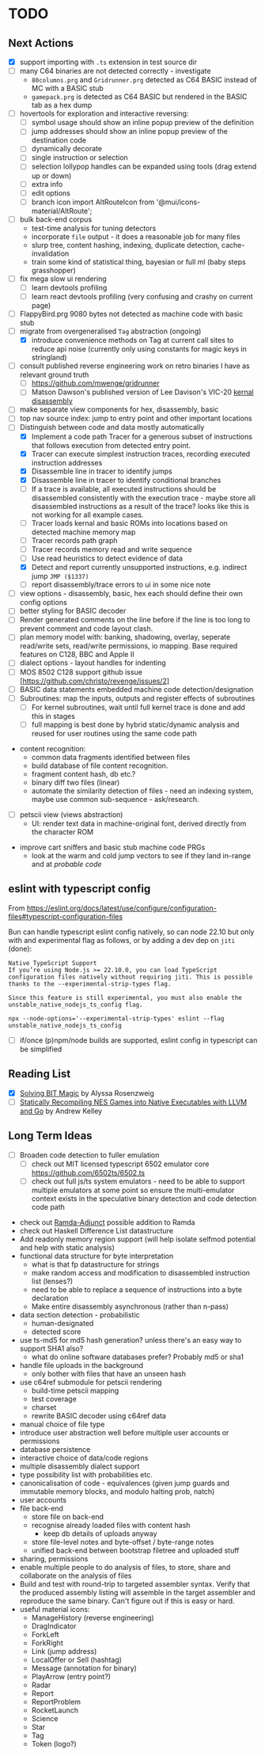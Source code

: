 # TODO

## Next Actions

* [x] support importing with `.ts` extension in test source dir
* [ ] many C64 binaries are not detected correctly - investigate
  * `80columns.prg` and `Gridrunner.prg` detected as C64 BASIC instead of MC with a BASIC stub
  * `gamepack.prg` is detected as C64 BASIC but rendered in the BASIC tab as a hex dump
* [ ] hovertools for exploration and interactive reversing:
  * [ ] symbol usage should show an inline popup preview of the definition
  * [ ] jump addresses should show an inline popup preview of the destination code
  * [ ] dynamically decorate
  * [ ] single instruction or selection
  * [ ] selection lollypop handles can be expanded using tools (drag extend up or down)
  * [ ] extra info
  * [ ] edit options
  * [ ] branch icon import AltRouteIcon from '@mui/icons-material/AltRoute';
* [ ] bulk back-end corpus
  * test-time analysis for tuning detectors
  * incorporate `file` output - it does a reasonable job for many files
  * slurp tree, content hashing, indexing, duplicate detection, cache-invalidation
  * train some kind of statistical thing, bayesian or full ml (baby steps grasshopper)
* [ ] fix mega slow ui rendering
  * [ ] learn devtools profiling
  * [ ] learn react devtools profiling (very confusing and crashy on current page)
* [ ] FlappyBird.prg 9080 bytes not detected as machine code with basic stub
* [ ] migrate from overgeneralised `Tag` abstraction (ongoing)
  * [x] introduce convenience methods on Tag at current call sites to reduce api noise (currently
    only using constants for magic keys in stringland)
* [ ] consult published reverse engineering work on retro binaries I have as relevant ground truth
  * [ ] https://github.com/mwenge/gridrunner
  * [ ] Matson Dawson's published version of Lee Davison's VIC-20
    [kernal disassembly](https://www.mdawson.net/vic20chrome/vic20/docs/kernel_disassembly.txt)
* [ ] make separate view components for hex, disassembly, basic
* [ ] top nav source index: jump to entry point and other important locations
* [ ] Distinguish between code and data mostly automatically
  * [x] Implement a code path Tracer for a generous subset of instructions that follows
    execution from detected entry point.
  * [x] Tracer can execute simplest instruction traces, recording executed instruction addresses
  * [x] Disassemble line in tracer to identify jumps
  * [x] Disassemble line in tracer to identify conditional branches
  * [ ] If a trace is available, all executed instructions should be disassembled consistently
    with the execution trace - maybe store all disassembled instructions as a result of the trace?
    looks like this is not working for all example cases.
  * [ ] Tracer loads kernal and basic ROMs into locations based on detected machine memory map
  * [ ] Tracer records path graph
  * [ ] Tracer records memory read and write sequence
  * [ ] Use read heuristics to detect evidence of data
  * [x] Detect and report currently unsupported instructions, e.g. indirect jump `JMP ($1337)`
  * [ ] report disassembly/trace errors to ui in some nice note
* [ ] view options - disassembly, basic, hex each should define their own config options
* [ ] better styling for BASIC decoder
* [ ] Render generated comments on the line before if the line is too long to prevent comment and
  code layout clash.
* [ ] plan memory model with: banking, shadowing, overlay, seperate read/write sets,
  read/write permissions, io mapping. Base required features on C128, BBC and Apple II
* [ ] dialect options - layout handles for indenting
* [ ] MOS 8502 C128 support github issue [https://github.com/christo/revenge/issues/2]
* [ ] BASIC data statements embedded machine code detection/designation
* [ ] Subroutines: map the inputs, outputs and register effects of subroutines
  * [ ] For kernel subroutines, wait until full kernel trace is done and add this in stages
  * [ ] full mapping is best done by hybrid static/dynamic analysis and reused for user
    routines using the same code path
* content recognition:
  * common data fragments identified between files
  * build database of file content recognition.
  * fragment content hash, db etc.?
  * binary diff two files (linear)
  * automate the similarity detection of files - need an indexing system, maybe use common
    sub-sequence - ask/research.
* [ ] petscii view (views abstraction)
  * UI: render text data in machine-original font, derived directly from the character ROM
* improve cart sniffers and basic stub machine code PRGs
  * look at the warm and cold jump vectors to see if they land in-range and at _probable code_

## eslint with typescript config

From https://eslint.org/docs/latest/use/configure/configuration-files#typescript-configuration-files

Bun can handle typescript eslint config natively, so can node 22.10 but only with and experimental
flag as follows, or by adding a dev dep on `jiti` (done):

```
Native TypeScript Support
If you’re using Node.js >= 22.10.0, you can load TypeScript configuration files natively without requiring jiti. This is possible thanks to the --experimental-strip-types flag.

Since this feature is still experimental, you must also enable the unstable_native_nodejs_ts_config flag.

npx --node-options='--experimental-strip-types' eslint --flag unstable_native_nodejs_ts_config

```

* [ ] if/once (p)npm/node builds are supported, eslint config in typescript can be simplified  

## Reading List

* [x] [Solving BIT Magic](https://rosenzweig.io/blog/solving-bit-magic.html) by Alyssa Rosenzweig
* [ ] [Statically Recompiling NES Games into Native Executables with LLVM and Go](https://andrewkelley.me/post/jamulator.html)
  by Andrew Kelley

## Long Term Ideas

* [ ] Broaden code detection to fuller emulation
  * [ ] check out MIT licensed typescript 6502 emulator
    core https://github.com/6502ts/6502.ts
  * [ ] check out full js/ts system emulators - need to be able to support multiple emulators
    at some point so ensure the multi-emulator context exists in the speculative binary detection
    and code detection code path
* check out [Ramda-Adjunct](https://char0n.github.io/ramda-adjunct/4.0.0/) possible addition to
  Ramda
* check out Haskell Difference List datastructure
* Add readonly memory region support (will help isolate selfmod potential and help with static
  analysis)
* functional data structure for byte interpretation
  * what is that fp datastructure for strings
  * make random access and modification to disassembled instruction list (lenses?)
  * need to be able to replace a sequence of instructions into a byte declaration
  * Make entire disassembly asynchronous (rather than n-pass)
* data section detection - probabilistic
  * human-designated
  * detected score
* use ts-md5 for md5 hash generation? unless there's an easy way to support SHA1 also?
  * what do online software databases prefer? Probably md5 or sha1
* handle file uploads in the background
  * only bother with files that have an unseen hash
* use c64ref submodule for petscii rendering
  * build-time petscii mapping
  * test coverage
  * charset
  * rewrite BASIC decoder using c64ref data
* manual choice of file type
* introduce user abstraction well before multiple user accounts or permissions
* database persistence
* interactive choice of data/code regions
* multiple disassembly dialect support
* type possibility list with probabilities etc.
* canonicalisation of code - equivalences (given jump guards and immutable memory blocks, and modulo
  halting prob,
  natch)
* user accounts
* file back-end
  * store file on back-end
  * recognise already loaded files with content hash
    * keep db details of uploads anyway
  * store file-level notes and byte-offset / byte-range notes
  * unified back-end between bootstrap filetree and uploaded stuff
* sharing, permissions
* enable multiple people to do analysis of files, to store, share and collaborate on the analysis of
  files
* Build and test with round-trip to targeted assembler syntax. Verify that the produced assembly
  listing will
  assemble in the target assembler and reproduce the same binary. Can't figure out if this is easy
  or hard.
* useful material icons:
  * ManageHistory (reverse engineering)
  * DragIndicator
  * ForkLeft
  * ForkRight
  * Link (jump address)
  * LocalOffer or Sell (hashtag)
  * Message (annotation for binary)
  * PlayArrow (entry point?)
  * Radar
  * Report
  * ReportProblem
  * RocketLaunch
  * Science
  * Star
  * Tag
  * Token (logo?)
